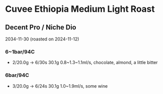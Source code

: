 # Cuvee Ethiopia Medium Light Roast

## Decent Pro / Niche Dio

2034-11-30 (roasted on 2024-11-12)

### 6\~1bar/94C

- 2/20.0g -> 6/30s 30.1g 0.8\~1.3\~1.1ml/s, chocolate, almond, a little bitter

### 6bar/94C

- 3/20.0g -> 6/24s 30.1g 1.0\~1.9ml/s, some wine

